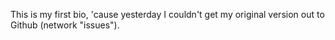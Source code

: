 This is my first bio, 'cause yesterday I couldn't get my original version out to Github (network "issues").
